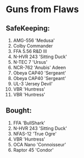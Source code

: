 # Guns from Flaws

## SafeKeeping: 

<ol>
<li>AMG-556 'Medusa'  </li>
<li>Colby Commander  </li>
<li>FFA 5.56 R&D III</li>
<li>N-HVR 243 'Sitting Duck'  </li>
<li>N-TEC 7 'Ursus'  </li>
<li>NCR-762 'Anubis' Adeen  </li>
<li>Obeya CAP40 'Sergeant'  </li>
<li>Obeya CAP40 'Sergeant'  </li>
<li>UL-3 'Jersey Devil'  </li>
<li>VBR 'Huntress'  </li>
<li>VBR 'Huntress'  </li>
</ol> 

## Bought: 

<ol>
<li>FFA 'BullShark'</li>
<li>N-HVR 243 'Sitting Duck'</li>
<li>NFAS-12 'True Ogre'  </li>
<li>VBR 'Huntress' </li>
<li>OCA Nano 'Connoisseur'  </li>
<li>Raptor 45 'Condor' </li>
</ol>
